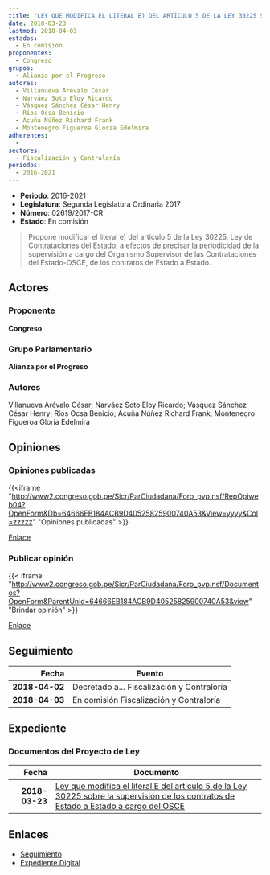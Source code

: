 ```yaml
---
title: "LEY QUE MODIFICA EL LITERAL E) DEL ARTÍCULO 5 DE LA LEY 30225 SOBRE LA SUPERVISIÓN DE LOS CONTRATOS DE ESTADO A ESTADO A CARGO DEL OSCE"
date: 2018-03-23
lastmod: 2018-04-03
estados: 
  - En comisión
proponentes: 
  - Congreso
grupos: 
  - Alianza por el Progreso
autores: 
  - Villanueva Arévalo César
  - Narváez Soto Eloy Ricardo
  - Vásquez Sánchez César Henry
  - Ríos Ocsa Benicio
  - Acuña Núñez Richard Frank
  - Montenegro Figueroa Gloria Edelmira
adherentes: 
  - 
sectores: 
  - Fiscalización y Contraloría
periodos: 
  - 2016-2021
---
```


- **Periodo**: 2016-2021
- **Legislatura**: Segunda Legislatura Ordinaria 2017
- **Número**: 02619/2017-CR
- **Estado**: En comisión

> Propone modificar el literal e) del artículo 5 de la Ley 30225, Ley de Contrataciones del Estado, a efectos de precisar la periodicidad de la supervisión a cargo del Organismo Supervisor de las Contrataciones del Estado-OSCE, de los contratos de Estado a Estado.


## Actores

### Proponente

**Congreso**

### Grupo Parlamentario

**Alianza por el Progreso**

### Autores

Villanueva Arévalo César; Narváez Soto Eloy Ricardo; Vásquez Sánchez César Henry; Ríos Ocsa Benicio; Acuña Núñez Richard Frank; Montenegro Figueroa Gloria Edelmira


## Opiniones

### Opiniones publicadas

{{<iframe "http://www2.congreso.gob.pe/Sicr/ParCiudadana/Foro_pvp.nsf/RepOpiweb04?OpenForm&Db=64666EB184ACB9D40525825900740A53&View=yyyy&Col=zzzzz" "Opiniones publicadas" >}}

[Enlace](http://www2.congreso.gob.pe/Sicr/ParCiudadana/Foro_pvp.nsf/RepOpiweb04?OpenForm&Db=64666EB184ACB9D40525825900740A53&View=yyyy&Col=zzzzz)
### Publicar opinión

{{< iframe "http://www2.congreso.gob.pe/Sicr/ParCiudadana/Foro_pvp.nsf/Documentos?OpenForm&ParentUnid=64666EB184ACB9D40525825900740A53&view" "Brindar opinión" >}}

[Enlace](http://www2.congreso.gob.pe/Sicr/ParCiudadana/Foro_pvp.nsf/Documentos?OpenForm&ParentUnid=64666EB184ACB9D40525825900740A53&view)

## Seguimiento

| Fecha | Evento |
|------:|--------|
| **2018-04-02** | Decretado a... Fiscalización y Contraloría|
| **2018-04-03** | En comisión Fiscalización y Contraloría|


## Expediente


### Documentos del Proyecto de Ley

| Fecha | Documento |
|------:|--------|
| **2018-03-23** | [Ley que modifica el literal E del artículo 5 de la Ley 30225 sobre la supervisión de los contratos de Estado a Estado a cargo del OSCE](http://www.leyes.congreso.gob.pe/Documentos/2016_2021/Proyectos_de_Ley_y_de_Resoluciones_Legislativas/PL0261920180323..pdf) |

## Enlaces 

- [Seguimiento](http://www2.congreso.gob.pe/Sicr/TraDocEstProc/CLProLey2016.nsf/f7fff46988ca05b1052578e100829cc7/7226a3823679d408052582590060deac?OpenDocument)
- [Expediente Digital](http://www2.congreso.gob.pe/Sicr/TraDocEstProc/CLProLey2016.nsf/f7fff46988ca05b1052578e100829cc7/7226a3823679d408052582590060deac?OpenDocument&Click=05257FB7005EB655.eb71d0cf91d8294e05256cdf006b5706/$Body/0.1C6C)
